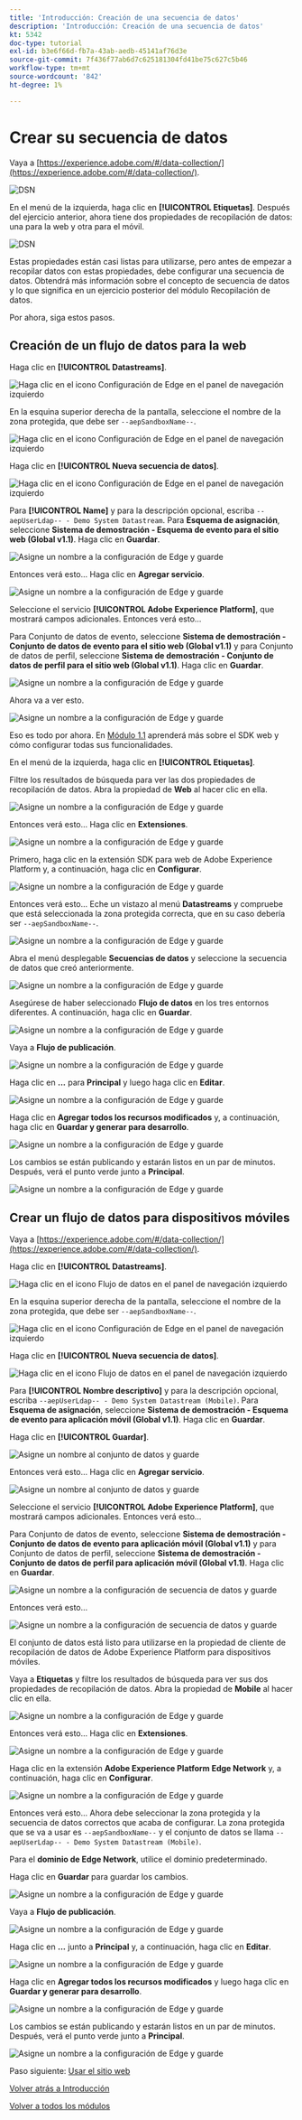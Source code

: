```yaml
---
title: 'Introducción: Creación de una secuencia de datos'
description: 'Introducción: Creación de una secuencia de datos'
kt: 5342
doc-type: tutorial
exl-id: b3e6f66d-fb7a-43ab-aedb-45141af76d3e
source-git-commit: 7f436f77ab6d7c625181304fd41be75c627c5b46
workflow-type: tm+mt
source-wordcount: '842'
ht-degree: 1%

---
```


# Crear su secuencia de datos

Vaya a [https://experience.adobe.com/#/data-collection/](https://experience.adobe.com/#/data-collection/).

![DSN](./images/launchprop.png)

En el menú de la izquierda, haga clic en **[!UICONTROL Etiquetas]**. Después del ejercicio anterior, ahora tiene dos propiedades de recopilación de datos: una para la web y otra para el móvil.

![DSN](./images/launchprop1.png)

Estas propiedades están casi listas para utilizarse, pero antes de empezar a recopilar datos con estas propiedades, debe configurar una secuencia de datos. Obtendrá más información sobre el concepto de secuencia de datos y lo que significa en un ejercicio posterior del módulo Recopilación de datos.

Por ahora, siga estos pasos.

## Creación de un flujo de datos para la web

Haga clic en **[!UICONTROL Datastreams]**.

![Haga clic en el icono Configuración de Edge en el panel de navegación izquierdo](./images/edgeconfig1a.png)

En la esquina superior derecha de la pantalla, seleccione el nombre de la zona protegida, que debe ser `--aepSandboxName--`.

![Haga clic en el icono Configuración de Edge en el panel de navegación izquierdo](./images/edgeconfig1b.png)

Haga clic en **[!UICONTROL Nueva secuencia de datos]**.

![Haga clic en el icono Configuración de Edge en el panel de navegación izquierdo](./images/edgeconfig1.png)

Para **[!UICONTROL Name]** y para la descripción opcional, escriba `--aepUserLdap-- - Demo System Datastream`. Para **Esquema de asignación**, seleccione **Sistema de demostración - Esquema de evento para el sitio web (Global v1.1)**. Haga clic en **Guardar**.

![Asigne un nombre a la configuración de Edge y guarde](./images/edgeconfig2.png)

Entonces verá esto... Haga clic en **Agregar servicio**.

![Asigne un nombre a la configuración de Edge y guarde](./images/edgeconfig3.png)

Seleccione el servicio **[!UICONTROL Adobe Experience Platform]**, que mostrará campos adicionales. Entonces verá esto...

Para Conjunto de datos de evento, seleccione **Sistema de demostración - Conjunto de datos de evento para el sitio web (Global v1.1)** y para Conjunto de datos de perfil, seleccione **Sistema de demostración - Conjunto de datos de perfil para el sitio web (Global v1.1)**. Haga clic en **Guardar**.

![Asigne un nombre a la configuración de Edge y guarde](./images/edgeconfig4.png)

Ahora va a ver esto.

![Asigne un nombre a la configuración de Edge y guarde](./images/edgeconfig5.png)

Eso es todo por ahora. En [Módulo 1.1](./../../../modules/datacollection/module1.1/data-ingestion-launch-web-sdk.md) aprenderá más sobre el SDK web y cómo configurar todas sus funcionalidades.

En el menú de la izquierda, haga clic en **[!UICONTROL Etiquetas]**.

Filtre los resultados de búsqueda para ver las dos propiedades de recopilación de datos. Abra la propiedad de **Web** al hacer clic en ella.

![Asigne un nombre a la configuración de Edge y guarde](./images/edgeconfig10a.png)

Entonces verá esto... Haga clic en **Extensiones**.

![Asigne un nombre a la configuración de Edge y guarde](./images/edgeconfig11.png)

Primero, haga clic en la extensión SDK para web de Adobe Experience Platform y, a continuación, haga clic en **Configurar**.

![Asigne un nombre a la configuración de Edge y guarde](./images/edgeconfig12.png)

Entonces verá esto... Eche un vistazo al menú **Datastreams** y compruebe que está seleccionada la zona protegida correcta, que en su caso debería ser `--aepSandboxName--`.

![Asigne un nombre a la configuración de Edge y guarde](./images/edgeconfig12a.png)

Abra el menú desplegable **Secuencias de datos** y seleccione la secuencia de datos que creó anteriormente.

![Asigne un nombre a la configuración de Edge y guarde](./images/edgeconfig13.png)

Asegúrese de haber seleccionado **Flujo de datos** en los tres entornos diferentes. A continuación, haga clic en **Guardar**.

![Asigne un nombre a la configuración de Edge y guarde](./images/edgeconfig14.png)

Vaya a **Flujo de publicación**.

![Asigne un nombre a la configuración de Edge y guarde](./images/edgeconfig15.png)

Haga clic en **...** para **Principal** y luego haga clic en **Editar**.

![Asigne un nombre a la configuración de Edge y guarde](./images/edgeconfig16.png)

Haga clic en **Agregar todos los recursos modificados** y, a continuación, haga clic en **Guardar y generar para desarrollo**.

![Asigne un nombre a la configuración de Edge y guarde](./images/edgeconfig17.png)

Los cambios se están publicando y estarán listos en un par de minutos. Después, verá el punto verde junto a **Principal**.

![Asigne un nombre a la configuración de Edge y guarde](./images/edgeconfig17a.png)

## Crear un flujo de datos para dispositivos móviles

Vaya a [https://experience.adobe.com/#/data-collection/](https://experience.adobe.com/#/data-collection/).

Haga clic en **[!UICONTROL Datastreams]**.

![Haga clic en el icono Flujo de datos en el panel de navegación izquierdo](./images/edgeconfig1a.png)

En la esquina superior derecha de la pantalla, seleccione el nombre de la zona protegida, que debe ser `--aepSandboxName--`.

![Haga clic en el icono Configuración de Edge en el panel de navegación izquierdo](./images/edgeconfig1b.png)

Haga clic en **[!UICONTROL Nueva secuencia de datos]**.

![Haga clic en el icono Flujo de datos en el panel de navegación izquierdo](./images/edgeconfig1.png)

Para **[!UICONTROL Nombre descriptivo]** y para la descripción opcional, escriba `--aepUserLdap-- - Demo System Datastream (Mobile)`. Para **Esquema de asignación**, seleccione **Sistema de demostración - Esquema de evento para aplicación móvil (Global v1.1)**. Haga clic en **Guardar**.

Haga clic en **[!UICONTROL Guardar]**.

![Asigne un nombre al conjunto de datos y guarde](./images/edgeconfig2m.png)

Entonces verá esto... Haga clic en **Agregar servicio**.

![Asigne un nombre al conjunto de datos y guarde](./images/edgeconfig3m.png)

Seleccione el servicio **[!UICONTROL Adobe Experience Platform]**, que mostrará campos adicionales. Entonces verá esto...

Para Conjunto de datos de evento, seleccione **Sistema de demostración - Conjunto de datos de evento para aplicación móvil (Global v1.1)** y para Conjunto de datos de perfil, seleccione **Sistema de demostración - Conjunto de datos de perfil para aplicación móvil (Global v1.1)**. Haga clic en **Guardar**.

![Asigne un nombre a la configuración de secuencia de datos y guarde](./images/edgeconfig4m.png)

Entonces verá esto...

![Asigne un nombre a la configuración de secuencia de datos y guarde](./images/edgeconfig5m.png)

El conjunto de datos está listo para utilizarse en la propiedad de cliente de recopilación de datos de Adobe Experience Platform para dispositivos móviles.

Vaya a **Etiquetas** y filtre los resultados de búsqueda para ver sus dos propiedades de recopilación de datos. Abra la propiedad de **Mobile** al hacer clic en ella.

![Asigne un nombre a la configuración de Edge y guarde](./images/edgeconfig10am.png)

Entonces verá esto... Haga clic en **Extensiones**.

![Asigne un nombre a la configuración de Edge y guarde](./images/edgeconfig11m.png)

Haga clic en la extensión **Adobe Experience Platform Edge Network** y, a continuación, haga clic en **Configurar**.

![Asigne un nombre a la configuración de Edge y guarde](./images/edgeconfig12m.png)

Entonces verá esto... Ahora debe seleccionar la zona protegida y la secuencia de datos correctos que acaba de configurar. La zona protegida que se va a usar es `--aepSandboxName--` y el conjunto de datos se llama `--aepUserLdap-- - Demo System Datastream (Mobile)`.

Para el **dominio de Edge Network**, utilice el dominio predeterminado.

Haga clic en **Guardar** para guardar los cambios.

![Asigne un nombre a la configuración de Edge y guarde](./images/edgeconfig13m.png)

Vaya a **Flujo de publicación**.

![Asigne un nombre a la configuración de Edge y guarde](./images/edgeconfig15m.png)

Haga clic en **...** junto a **Principal** y, a continuación, haga clic en **Editar**.

![Asigne un nombre a la configuración de Edge y guarde](./images/edgeconfig16m.png)

Haga clic en **Agregar todos los recursos modificados** y luego haga clic en **Guardar y generar para desarrollo**.

![Asigne un nombre a la configuración de Edge y guarde](./images/edgeconfig17m.png)

Los cambios se están publicando y estarán listos en un par de minutos. Después, verá el punto verde junto a **Principal**.

![Asigne un nombre a la configuración de Edge y guarde](./images/edgeconfig17ma.png)

Paso siguiente: [Usar el sitio web](./ex4.md)

[Volver atrás a Introducción](./getting-started.md)

[Volver a todos los módulos](./../../../overview.md)
